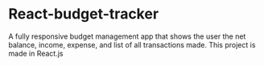 # React-budget-tracker
A fully responsive budget management app  that shows the user the net balance, income, expense, and list of all transactions made. This project is made in React.js
